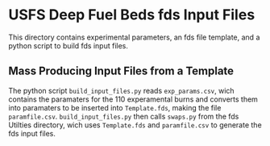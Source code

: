 # USFS Deep Fuel Beds fds Input Files

This directory contains experimental parameters, an fds file template, and a python script to build fds input files.

## Mass Producing Input Files from a Template

The python script `build_input_files.py` reads `exp_params.csv`, wich contains the paramaters for the 110 experamental burns and converts them into paramaters to be inserted into `Template.fds`, making the file `paramfile.csv`. `build_input_files.py` then calls `swaps.py` from the fds Utilties directory, wich uses `Template.fds` and `paramfile.csv` to generate the fds input files.
